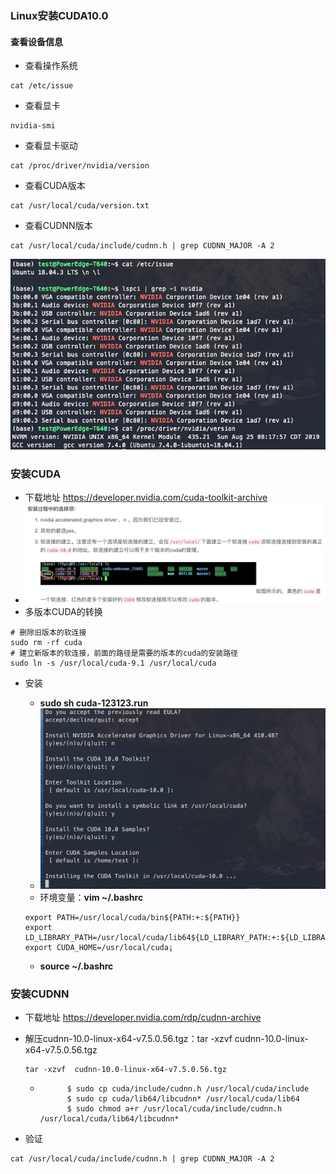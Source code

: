 ### Linux安装CUDA10.0

#### 查看设备信息

* 查看操作系统

```shell
cat /etc/issue
```

* 查看显卡

```shell
nvidia-smi
```

* 查看显卡驱动

```shell
cat /proc/driver/nvidia/version
```

* 查看CUDA版本

```shell
cat /usr/local/cuda/version.txt
```

* 查看CUDNN版本

```shell
cat /usr/local/cuda/include/cudnn.h | grep CUDNN_MAJOR -A 2
```

![image-20191110123518410](../images/image-20191110123518410.png)



### 安装CUDA

* 下载地址 https://developer.nvidia.com/cuda-toolkit-archive
* ![image-20191110124502716](../images/image-20191110124502716.png)
* 多版本CUDA的转换

```shell
# 删除旧版本的软连接
sudo rm -rf cuda
# 建立新版本的软连接，前面的路径是需要的版本的cuda的安装路径
sudo ln -s /usr/local/cuda-9.1 /usr/local/cuda  
```

* 安装

	* **sudo sh cuda-123123.run**
	* ![image-20191112145809978](../images/image-20191112145809978.png)
	* 环境变量：**vim ~/.bashrc**

	```shell
	export PATH=/usr/local/cuda/bin${PATH:+:${PATH}}
	export LD_LIBRARY_PATH=/usr/local/cuda/lib64${LD_LIBRARY_PATH:+:${LD_LIBRARY_PATH}}
	export CUDA_HOME=/usr/local/cuda¡
	```

	* **source ~/.bashrc**

### 安装CUDNN

* 下载地址 https://developer.nvidia.com/rdp/cudnn-archive

* 解压cudnn-10.0-linux-x64-v7.5.0.56.tgz：tar -xzvf  cudnn-10.0-linux-x64-v7.5.0.56.tgz

	```shell
	tar -xzvf  cudnn-10.0-linux-x64-v7.5.0.56.tgz
	```

	* ```shell
		    $ sudo cp cuda/include/cudnn.h /usr/local/cuda/include
		    $ sudo cp cuda/lib64/libcudnn* /usr/local/cuda/lib64
		    $ sudo chmod a+r /usr/local/cuda/include/cudnn.h /usr/local/cuda/lib64/libcudnn*
		```

* 验证

```shell
cat /usr/local/cuda/include/cudnn.h | grep CUDNN_MAJOR -A 2
```

